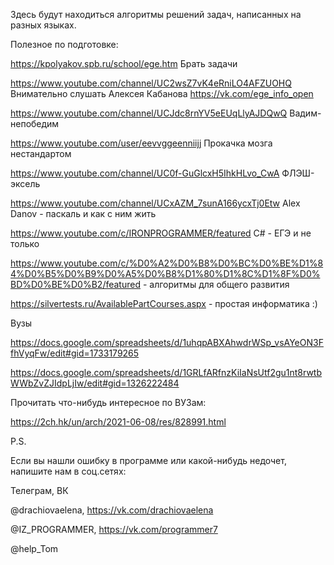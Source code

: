 Здесь будут находиться алгоритмы решений задач, написанных на разных языках. 

Полезное по подготовке:

https://kpolyakov.spb.ru/school/ege.htm  Брать задачи

https://www.youtube.com/channel/UC2wsZ7vK4eRniLO4AFZUOHQ Внимательно слушать Алексея Кабанова
https://vk.com/ege_info_open 

https://www.youtube.com/channel/UCJdc8rnYV5eEUqLlyAJDQwQ Вадим-непобедим

https://www.youtube.com/user/eevvggeenniijj Прокачка мозга нестандартом 

https://www.youtube.com/channel/UC0f-GuGlcxH5IhkHLvo_CwA  ФЛЭШ-эксель

https://www.youtube.com/channel/UCxAZM_7sunA166ycxTj0Etw  Alex Danov - паскаль и как с ним жить

https://www.youtube.com/c/IRONPROGRAMMER/featured C# - ЕГЭ и не только

https://www.youtube.com/c/%D0%A2%D0%B8%D0%BC%D0%BE%D1%84%D0%B5%D0%B9%D0%A5%D0%B8%D1%80%D1%8C%D1%8F%D0%BD%D0%BE%D0%B2/featured  - алгоритмы для общего развития

https://silvertests.ru/AvailablePartCourses.aspx - простая информатика :)

Вузы

https://docs.google.com/spreadsheets/d/1uhqpABXAhwdrWSp_vsAYeON3FfhVyqFw/edit#gid=1733179265

https://docs.google.com/spreadsheets/d/1GRLfARfnzKiIaNsUtf2gu1nt8rwtbWWbZvZJIdpLjIw/edit#gid=1326222484



Прочитать что-нибудь интересное по ВУЗам:

https://2ch.hk/un/arch/2021-06-08/res/828991.html




P.S.

Если вы нашли ошибку в программе или какой-нибудь недочет, напишите нам в соц.сетях:

Телеграм, ВК

@drachiovaelena, https://vk.com/drachiovaelena

@IZ_PROGRAMMER, https://vk.com/programmer7

@help_Tom
